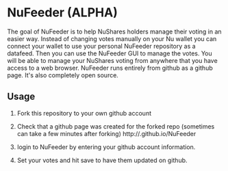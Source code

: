 # NuFeeder (ALPHA)

The goal of NuFeeder is to help NuShares holders manage their voting in an easier way. Instead of changing votes manually on your Nu wallet you can connect your wallet to use your personal NuFeeder repository as a datafeed. Then you can use the NuFeeder GUI to manage the votes. You will be able to manage your NuShares voting from anywhere that you have access to a web browser. NuFeeder runs entirely from github as a github page. It's also completely open source.

## Usage

1. Fork this repository to your own github account

2. Check that a github page was created for the forked repo (sometimes can take a few minutes after forking) http://<YOUR-USERNAME>.github.io/NuFeeder

3. login to NuFeeder by entering your github account information.

4. Set your votes and hit save to have them updated on github. 
